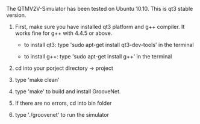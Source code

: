 The QTMV2V-Simulator has been tested on Ubuntu 10.10. This is qt3 stable version. 

1. First, make sure you have installed qt3 platform and g++ compiler. It works fine for g++ with 4.4.5 or above.
   
   - to install qt3:
     type 'sudo apt-get install qt3-dev-tools' in the terminal
   
   - to install g++:
     type 'sudo apt-get install g++' in the terminal

2. cd into your porject directory -> project

3. type 'make clean'

4. type 'make' to build and install GrooveNet.

5. If there are no errors, cd into bin folder

6. type './groovenet' to run the simulator
